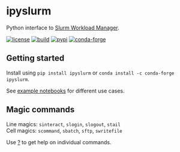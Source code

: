 # ipyslurm

Python interface to [Slurm Workload Manager](https://slurm.schedmd.com).

[![license](https://img.shields.io/github/license/auneri/ipyslurm)](https://github.com/auneri/ipyslurm/blob/main/LICENSE.md)
[![build](https://img.shields.io/github/actions/workflow/status/auneri/ipyslurm/main.yml)](https://github.com/auneri/ipyslurm/actions)
[![pypi](https://img.shields.io/pypi/v/ipyslurm)](https://pypi.org/project/ipyslurm)
[![conda-forge](https://img.shields.io/conda/vn/conda-forge/ipyslurm)](https://anaconda.org/conda-forge/ipyslurm)

## Getting started

Install using `pip install ipyslurm` or `conda install -c conda-forge ipyslurm`.

See [example notebooks](https://github.com/auneri/ipyslurm/tree/main/examples) for different use cases.

## Magic commands

Line magics: `sinteract`, `slogin`, `slogout`, `stail`  
Cell magics: `scommand`, `sbatch`, `sftp`, `swritefile`

Use [?](http://ipython.readthedocs.io/en/stable/interactive/tutorial.html#exploring-your-objects) to get help on individual commands.

